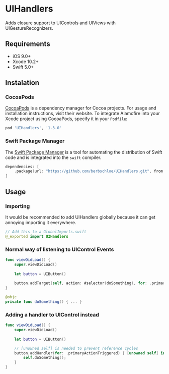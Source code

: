 # UIHandlers
Adds closure support to UIControls and UIViews with UIGestureRecognizers.

## Requirements

- iOS 9.0+
- Xcode 10.2+
- Swift 5.0+

## Instalation

### CocoaPods

[CocoaPods](https://cocoapods.org) is a dependency manager for Cocoa projects. For usage and installation instructions, visit their website. To integrate Alamofire into your Xcode project using CocoaPods, specify it in your `Podfile`:

```ruby
pod 'UIHandlers', '1.3.0'
```

### Swift Package Manager

The [Swift Package Manager](https://swift.org/package-manager/) is a tool for automating the distribution of Swift code and is integrated into the `swift` compiler.

```swift
dependencies: [
    .package(url: "https://github.com/berbschloe/UIHandlers.git", from: "1.3.0")
]
```

## Usage

### Importing
It would be recommended to add UIHandlers globally because it can get annoying importing it everywhere.

```swift
// Add this to a GlobalImports.swift
@_exported import UIHandlers
```

### Normal way of listening to UIControl Events

```swift
func viewDidLoad() {
    super.viewDidLoad()
    
    let button = UIButton()
    
    button.addTarget(self, action: #selector(doSomething), for: .primaryActionTriggered)
}

@objc
private func doSomething() { ... }

```

### Adding a handler to UIControl instead

```swift
func viewDidLoad() {
    super.viewDidLoad()
    
    let button = UIButton()

    // [unowned self] is needed to prevent reference cycles
    button.addHandler(for: .primaryActionTriggered) { [unowned self] in
        self.doSomething();
    }
}
```
